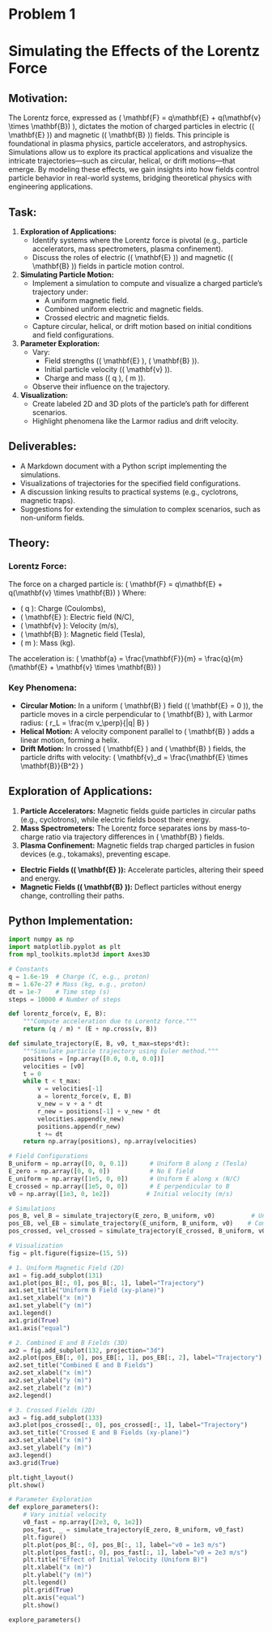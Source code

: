 # Problem 1
# Simulating the Effects of the Lorentz Force

## Motivation:
The Lorentz force, expressed as \( \mathbf{F} = q\mathbf{E} + q(\mathbf{v} \times \mathbf{B}) \), dictates the motion of charged particles in electric (\( \mathbf{E} \)) and magnetic (\( \mathbf{B} \)) fields. This principle is foundational in plasma physics, particle accelerators, and astrophysics. Simulations allow us to explore its practical applications and visualize the intricate trajectories—such as circular, helical, or drift motions—that emerge. By modeling these effects, we gain insights into how fields control particle behavior in real-world systems, bridging theoretical physics with engineering applications.

## Task:
1. **Exploration of Applications:**
   - Identify systems where the Lorentz force is pivotal (e.g., particle accelerators, mass spectrometers, plasma confinement).
   - Discuss the roles of electric (\( \mathbf{E} \)) and magnetic (\( \mathbf{B} \)) fields in particle motion control.
2. **Simulating Particle Motion:**
   - Implement a simulation to compute and visualize a charged particle’s trajectory under:
     - A uniform magnetic field.
     - Combined uniform electric and magnetic fields.
     - Crossed electric and magnetic fields.
   - Capture circular, helical, or drift motion based on initial conditions and field configurations.
3. **Parameter Exploration:**
   - Vary:
     - Field strengths (\( \mathbf{E} \), \( \mathbf{B} \)).
     - Initial particle velocity (\( \mathbf{v} \)).
     - Charge and mass (\( q \), \( m \)).
   - Observe their influence on the trajectory.
4. **Visualization:**
   - Create labeled 2D and 3D plots of the particle’s path for different scenarios.
   - Highlight phenomena like the Larmor radius and drift velocity.

## Deliverables:
- A Markdown document with a Python script implementing the simulations.
- Visualizations of trajectories for the specified field configurations.
- A discussion linking results to practical systems (e.g., cyclotrons, magnetic traps).
- Suggestions for extending the simulation to complex scenarios, such as non-uniform fields.

## Theory:

### Lorentz Force:
The force on a charged particle is:
\( \mathbf{F} = q\mathbf{E} + q(\mathbf{v} \times \mathbf{B}) \)
Where:
- \( q \): Charge (Coulombs),
- \( \mathbf{E} \): Electric field (N/C),
- \( \mathbf{v} \): Velocity (m/s),
- \( \mathbf{B} \): Magnetic field (Tesla),
- \( m \): Mass (kg).

The acceleration is:
\( \mathbf{a} = \frac{\mathbf{F}}{m} = \frac{q}{m}(\mathbf{E} + \mathbf{v} \times \mathbf{B}) \)

### Key Phenomena:
- **Circular Motion:** In a uniform \( \mathbf{B} \) field (\( \mathbf{E} = 0 \)), the particle moves in a circle perpendicular to \( \mathbf{B} \), with Larmor radius:
  \( r_L = \frac{m v_\perp}{|q| B} \)
- **Helical Motion:** A velocity component parallel to \( \mathbf{B} \) adds a linear motion, forming a helix.
- **Drift Motion:** In crossed \( \mathbf{E} \) and \( \mathbf{B} \) fields, the particle drifts with velocity:
  \( \mathbf{v}_d = \frac{\mathbf{E} \times \mathbf{B}}{B^2} \)

## Exploration of Applications:
1. **Particle Accelerators:** Magnetic fields guide particles in circular paths (e.g., cyclotrons), while electric fields boost their energy.
2. **Mass Spectrometers:** The Lorentz force separates ions by mass-to-charge ratio via trajectory differences in \( \mathbf{B} \) fields.
3. **Plasma Confinement:** Magnetic fields trap charged particles in fusion devices (e.g., tokamaks), preventing escape.

- **Electric Fields (\( \mathbf{E} \)):** Accelerate particles, altering their speed and energy.
- **Magnetic Fields (\( \mathbf{B} \)):** Deflect particles without energy change, controlling their paths.

## Python Implementation:

```python
import numpy as np
import matplotlib.pyplot as plt
from mpl_toolkits.mplot3d import Axes3D

# Constants
q = 1.6e-19  # Charge (C, e.g., proton)
m = 1.67e-27 # Mass (kg, e.g., proton)
dt = 1e-7    # Time step (s)
steps = 10000 # Number of steps

def lorentz_force(v, E, B):
    """Compute acceleration due to Lorentz force."""
    return (q / m) * (E + np.cross(v, B))

def simulate_trajectory(E, B, v0, t_max=steps*dt):
    """Simulate particle trajectory using Euler method."""
    positions = [np.array([0.0, 0.0, 0.0])]
    velocities = [v0]
    t = 0
    while t < t_max:
        v = velocities[-1]
        a = lorentz_force(v, E, B)
        v_new = v + a * dt
        r_new = positions[-1] + v_new * dt
        velocities.append(v_new)
        positions.append(r_new)
        t += dt
    return np.array(positions), np.array(velocities)

# Field Configurations
B_uniform = np.array([0, 0, 0.1])      # Uniform B along z (Tesla)
E_zero = np.array([0, 0, 0])           # No E field
E_uniform = np.array([1e5, 0, 0])      # Uniform E along x (N/C)
E_crossed = np.array([1e5, 0, 0])      # E perpendicular to B
v0 = np.array([1e3, 0, 1e2])          # Initial velocity (m/s)

# Simulations
pos_B, vel_B = simulate_trajectory(E_zero, B_uniform, v0)          # Uniform B
pos_EB, vel_EB = simulate_trajectory(E_uniform, B_uniform, v0)    # Combined E and B
pos_crossed, vel_crossed = simulate_trajectory(E_crossed, B_uniform, v0)  # Crossed fields

# Visualization
fig = plt.figure(figsize=(15, 5))

# 1. Uniform Magnetic Field (2D)
ax1 = fig.add_subplot(131)
ax1.plot(pos_B[:, 0], pos_B[:, 1], label="Trajectory")
ax1.set_title("Uniform B Field (xy-plane)")
ax1.set_xlabel("x (m)")
ax1.set_ylabel("y (m)")
ax1.legend()
ax1.grid(True)
ax1.axis("equal")

# 2. Combined E and B Fields (3D)
ax2 = fig.add_subplot(132, projection="3d")
ax2.plot(pos_EB[:, 0], pos_EB[:, 1], pos_EB[:, 2], label="Trajectory")
ax2.set_title("Combined E and B Fields")
ax2.set_xlabel("x (m)")
ax2.set_ylabel("y (m)")
ax2.set_zlabel("z (m)")
ax2.legend()

# 3. Crossed Fields (2D)
ax3 = fig.add_subplot(133)
ax3.plot(pos_crossed[:, 0], pos_crossed[:, 1], label="Trajectory")
ax3.set_title("Crossed E and B Fields (xy-plane)")
ax3.set_xlabel("x (m)")
ax3.set_ylabel("y (m)")
ax3.legend()
ax3.grid(True)

plt.tight_layout()
plt.show()

# Parameter Exploration
def explore_parameters():
    # Vary initial velocity
    v0_fast = np.array([2e3, 0, 1e2])
    pos_fast, _ = simulate_trajectory(E_zero, B_uniform, v0_fast)
    plt.figure()
    plt.plot(pos_B[:, 0], pos_B[:, 1], label="v0 = 1e3 m/s")
    plt.plot(pos_fast[:, 0], pos_fast[:, 1], label="v0 = 2e3 m/s")
    plt.title("Effect of Initial Velocity (Uniform B)")
    plt.xlabel("x (m)")
    plt.ylabel("y (m)")
    plt.legend()
    plt.grid(True)
    plt.axis("equal")
    plt.show()

explore_parameters()
```